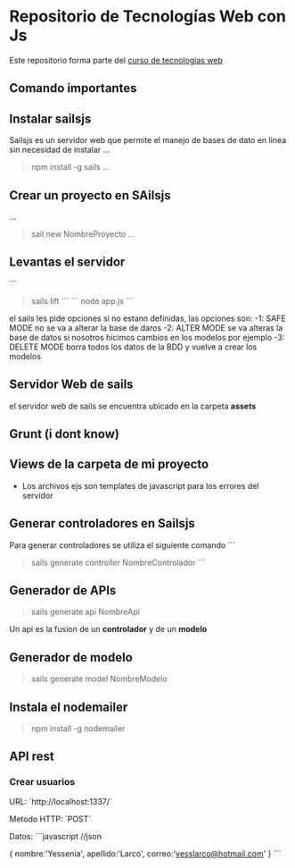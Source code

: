 # Repositorio de Tecnologías Web con Js

Este repositorio forma parte del [curso de tecnologías web](https://github.com/adrianeguez/Tec_Web_Js_2016_B)


## Comando importantes

## Instalar sailsjs

Sailsjs es un servidor web que permite el manejo de bases de dato en linea sin necesidad de instalar
...

>npm install -g sails
...

## Crear un proyecto en SAilsjs
...
>sail new NombreProyecto
...

## Levantas el servidor

´´´
>sails lift
´´´
´´´
>node app.js
´´´

el sails les pide opciones si no estann definidas, las opciones son:
-1: SAFE MODE no se va a alterar la base de daros
-2: ALTER MODE se va alteras la base de datos si nosotros hicimos cambios en los modelos por ejemplo
-3: DELETE MODE borra todos los datos de la BDD y vuelve a crear los modelos

## Servidor Web de sails
el servidor web de sails se encuentra ubicado en la carpeta **assets**

## Grunt (i dont know)

## Views de la carpeta de mi proyecto
- Los archivos ejs son templates de javascript para los errores del servidor

## Generar controladores en Sailsjs
Para generar controladores se utiliza el siguiente comando
´´´
>sails generate controller NombreControlador
´´´

## Generador de APIs

>sails generate api NombreApi

Un api es la fusion de un **controlador**  y de un **modelo**

## Generador de modelo

>sails generate model NombreModelo

## Instala el nodemailer
>npm install -g nodemailer

## API rest

### Crear usuarios

URL:
´http://localhost:1337/´

Metodo HTTP:
´POST´

Datos:
´´´javascript
//json

{
    nombre:'Yessenia',
    apellido:'Larco',
    correo:'yesslarco@hotmail.com'
}
´´´